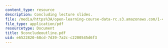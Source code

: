 ```yaml
---
content_type: resource
description: Concluding lecture slides.
file: /media/https%3A/open-learning-course-data-rc.s3.amazonaws.com/1-464-e-commerce-and-the-internet-in-real-estate-and-construction-spring-2004/e652282068cd7d397a2cc2200545d6f3_9concludeoutline.pdf
file_type: application/pdf
resourcetype: Document
title: 9concludeoutline.pdf
uid: e6522820-68cd-7d39-7a2c-c2200545d6f3
---
```

